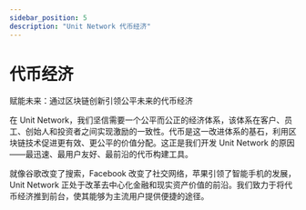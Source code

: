 ```yaml
---
sidebar_position: 5
description: "Unit Network 代币经济"
---
```


# 代币经济

赋能未来：通过区块链创新引领公平未来的代币经济

在 Unit Network，我们坚信需要一个公平而公正的经济体系，该体系在客户、员工、创始人和投资者之间实现激励的一致性。代币是这一改进体系的基石，利用区块链技术促进更有效、更公平的价值分配。这正是我们开发 Unit Network 的原因——最迅速、最用户友好、最前沿的代币构建工具。

就像谷歌改变了搜索，Facebook 改变了社交网络，苹果引领了智能手机的发展，Unit Network 正处于改革去中心化金融和现实资产价值的前沿。我们致力于将代币经济推到前台，使其能够为主流用户提供便捷的途径。
